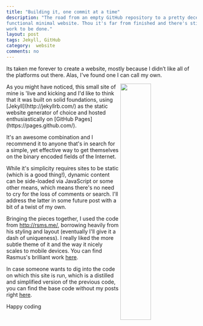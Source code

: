 ```yaml
---
title: "Building it, one commit at a time"
description: "The road from an empty GitHub repository to a pretty decent and
functional minimal website. Thou it's far from finished and there's still 
work to be done."
layout: post
tags: Jekyll, GitHub
category:  website
comments: no
---
```


Its taken me forever to create a website, mostly because I didn’t like all of 
the platforms out there. Alas, I've found one I can call my own.


<img src="http://jekyllrb.com/img/logo-2x.png" align="right" width="40%">
As you might have noticed, this small site of mine is 'live and kicking and
I'd like to think that it was built on solid foundations, using 
[Jekyll](http://jekyllrb.com/) as the static website generator of choice 
and hosted enthusiastically on [GitHub Pages](https://pages.github.com/).

It's an awesome combination and I recommend it to anyone that's in search
for a simple, yet effective way to get themselves on the binary encoded fields 
of the Internet.

While it's simplicity requires sites to be static (which is a good thing!),
dynamic content can be side-loaded via JavaScript or some other means, which
means there's no need to cry for the loss of comments or search. I'll address
the latter in some future post with a bit of a twist of my own.

Bringing the pieces together, I used the code from <http://rsms.me/>, borrowing
heavily from his styling and layout (eventually I'll give it a dash of
uniqueness). I really liked the more subtle theme of it and the way it nicely
scales to mobile devices. You can find Rasmus's brilliant work
[here](https://github.com/rsms/rsms.github.com).

In case someone wants to dig into the code on which this site is run, which is
a distilled and simplified version of the previous code, you can find the base 
code without my posts right 
[here](https://github.com/nvisnjic/jekyll-web-basic).


Happy coding

